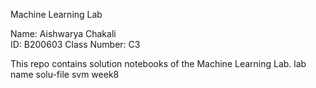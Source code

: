 Machine Learning Lab

Name: Aishwarya Chakali  
ID: B200603 
Class Number: C3  

This repo contains solution notebooks of the Machine Learning Lab.
lab name    solu-file
svm          week8

